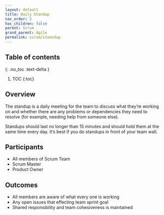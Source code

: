 ```yaml
---
layout: default
title: Daily Standup
nav_order: 2
has_children: false
parent: Scrum
grand_parent: Agile
permalink: scrum/staandup
---
```


## Table of contents
{: .no_toc .text-delta }

1. TOC
{:toc}

## Overview
The standup is a daily meeting for the team to discuss what they’re working on and whether there are any problems or dependencies they need to resolve (for example, needing help from someone else).

Standups should last no longer than 15 minutes and should hold them at the same time every day. It’s best if you do standups in front of your team wall. 

## Participants
- All members of Scrum Team
- Scrum Master
- Product Owner

## Outcomes
- All members are aware of what every one is working
- Any open issues that effecting team sprint goal
- Shared responsibility and team cohesiveness is maintained


